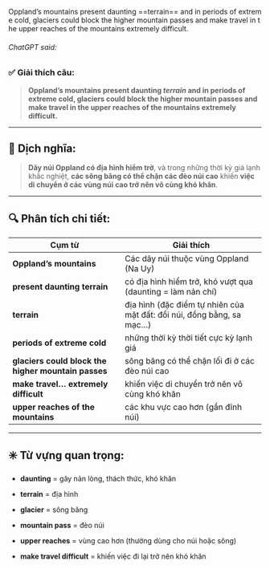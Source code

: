 Oppland’s mountains present daunting ==terrain== and in periods of extreme cold, glaciers could block the higher mountain passes and make travel in the upper reaches of the mountains extremely difficult.

###### ChatGPT said:

### ✅ Giải thích câu:

> **Oppland’s mountains present daunting _terrain_ and in periods of extreme cold, glaciers could block the higher mountain passes and make travel in the upper reaches of the mountains extremely difficult.**

---

## 🧠 **Dịch nghĩa:**

> **Dãy núi Oppland có địa hình hiểm trở**, và trong những thời kỳ giá lạnh khắc nghiệt, **các sông băng có thể chặn các đèo núi cao** khiến **việc di chuyển ở các vùng núi cao trở nên vô cùng khó khăn**.

---

## 🔍 **Phân tích chi tiết:**

| Cụm từ                                              | Giải thích                                                            |
| --------------------------------------------------- | --------------------------------------------------------------------- |
| **Oppland’s mountains**                             | Các dãy núi thuộc vùng Oppland (Na Uy)                                |
| **present daunting terrain**                        | có địa hình hiểm trở, khó vượt qua (daunting = làm nản chí)           |
| **terrain**                                         | địa hình (đặc điểm tự nhiên của mặt đất: đồi núi, đồng bằng, sa mạc…) |
| **periods of extreme cold**                         | những thời kỳ thời tiết cực kỳ lạnh giá                               |
| **glaciers could block the higher mountain passes** | sông băng có thể chặn lối đi ở các đèo núi cao                        |
| **make travel… extremely difficult**                | khiến việc di chuyển trở nên vô cùng khó khăn                         |
| **upper reaches of the mountains**                  | các khu vực cao hơn (gần đỉnh núi)                                    |

---

## ✳️ Từ vựng quan trọng:

- **daunting** = gây nản lòng, thách thức, khó khăn
    
- **terrain** = địa hình
    
- **glacier** = sông băng
    
- **mountain pass** = đèo núi
    
- **upper reaches** = vùng cao hơn (thường dùng cho núi hoặc sông)
    
- **make travel difficult** = khiến việc đi lại trở nên khó khăn